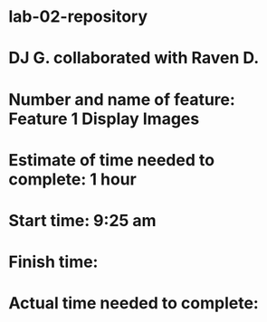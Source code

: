 # lab-02-repository
# DJ G. collaborated with Raven D.

# Number and name of feature: Feature 1 Display Images
# Estimate of time needed to complete: 1 hour
# Start time: 9:25 am
# Finish time:
# Actual time needed to complete: 